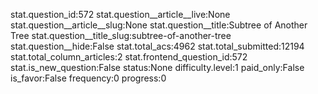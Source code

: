 stat.question_id:572
stat.question__article__live:None
stat.question__article__slug:None
stat.question__title:Subtree of Another Tree
stat.question__title_slug:subtree-of-another-tree
stat.question__hide:False
stat.total_acs:4962
stat.total_submitted:12194
stat.total_column_articles:2
stat.frontend_question_id:572
stat.is_new_question:False
status:None
difficulty.level:1
paid_only:False
is_favor:False
frequency:0
progress:0
